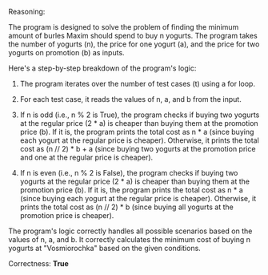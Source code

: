 Reasoning:

The program is designed to solve the problem of finding the minimum amount of burles Maxim should spend to buy n yogurts. The program takes the number of yogurts (n), the price for one yogurt (a), and the price for two yogurts on promotion (b) as inputs.

Here's a step-by-step breakdown of the program's logic:

1. The program iterates over the number of test cases (t) using a for loop.

2. For each test case, it reads the values of n, a, and b from the input.

3. If n is odd (i.e., n % 2 is True), the program checks if buying two yogurts at the regular price (2 * a) is cheaper than buying them at the promotion price (b). If it is, the program prints the total cost as n * a (since buying each yogurt at the regular price is cheaper). Otherwise, it prints the total cost as (n // 2) * b + a (since buying two yogurts at the promotion price and one at the regular price is cheaper).

4. If n is even (i.e., n % 2 is False), the program checks if buying two yogurts at the regular price (2 * a) is cheaper than buying them at the promotion price (b). If it is, the program prints the total cost as n * a (since buying each yogurt at the regular price is cheaper). Otherwise, it prints the total cost as (n // 2) * b (since buying all yogurts at the promotion price is cheaper).

The program's logic correctly handles all possible scenarios based on the values of n, a, and b. It correctly calculates the minimum cost of buying n yogurts at "Vosmiorochka" based on the given conditions.

Correctness: **True**